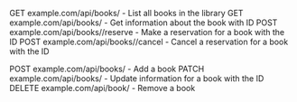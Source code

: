 GET example.com/api/books/ - List all books in the library
GET example.com/api/books/<book-id> - Get information about the book with ID <book-id>
POST example.com/api/books/<book-id>/reserve - Make a reservation for a book with the ID <book-id>
POST example.com/api/books/<book-id>/cancel - Cancel a reservation for a book with the ID <book-id>

POST example.com/api/books/ - Add a book
PATCH example.com/api/books/<book-id> - Update information for a book with the ID <book-id>
DELETE example.com/api/book/<book-id> - Remove a book

